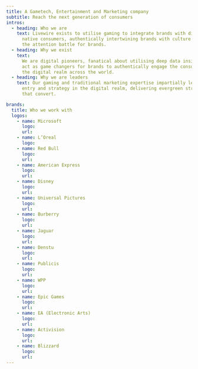 ```yaml
---
title: A Gametech, Entertainment and Marketing company
subtitle: Reach the next generation of consumers
intros:
  - heading: Who we are
    text: Livewire exists to utilise gaming to integrate brands with digitally
      native consumers, authentically intertwining brands with culture to win
      the attention battle for brands.
  - heading: Why we exist
    text:
      We are digital pioneers, fanatical about utilising deep data insights to
      act as game changers for brands to authentically engage the consumers in
      the digital realm across the world.
  - heading: Why we are leaders
    text: Our gaming and traditional marketing expertise impartially leads brand
      entry and strategy in the digital realm, delivering evergreen strategies
      that convert.

brands:
  title: Who we work with
  logos:
    - name: Microsoft
      logo:
      url:
    - name: L’Oreal
      logo:
    - name: Red Bull
      logo:
      url:
    - name: American Express
      logo:
      url:
    - name: Disney
      logo:
      url:
    - name: Universal Pictures
      logo:
      url:
    - name: Burberry
      logo:
      url:
    - name: Jaguar
      logo:
      url:
    - name: Denstu
      logo:
      url:
    - name: Publicis
      logo:
      url:
    - name: WPP
      logo:
      url:
    - name: Epic Games
      logo:
      url:
    - name: EA (Electronic Arts)
      logo:
      url:
    - name: Activision
      logo:
      url:
    - name: Blizzard
      logo:
      url:
---
```

